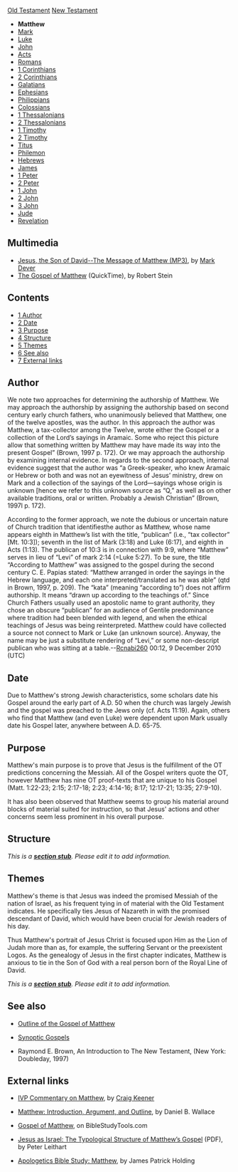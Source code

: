 [Old Testament](Old_Testament "Old Testament")
[New Testament](New_Testament "New Testament")
-   **Matthew**
-   [Mark](Gospel_of_Mark "Gospel of Mark")
-   [Luke](Gospel_of_Luke "Gospel of Luke")
-   [John](Gospel_of_John "Gospel of John")
-   [Acts](Acts_of_the_Apostles "Acts of the Apostles")
-   [Romans](Epistle_to_the_Romans "Epistle to the Romans")
-   [1 Corinthians](First_Epistle_to_the_Corinthians "First Epistle to the Corinthians")
-   [2 Corinthians](Second_Epistle_to_the_Corinthians "Second Epistle to the Corinthians")
-   [Galatians](Epistle_to_the_Galatians "Epistle to the Galatians")
-   [Ephesians](Epistle_to_the_Ephesians "Epistle to the Ephesians")
-   [Philippians](Epistle_to_the_Philippians "Epistle to the Philippians")
-   [Colossians](Epistle_to_the_Colossians "Epistle to the Colossians")
-   [1 Thessalonians](First_Epistle_to_the_Thessalonians "First Epistle to the Thessalonians")
-   [2 Thessalonians](Second_Epistle_to_the_Thessalonians "Second Epistle to the Thessalonians")
-   [1 Timothy](First_Epistle_to_Timothy "First Epistle to Timothy")
-   [2 Timothy](Second_Epistle_to_Timothy "Second Epistle to Timothy")
-   [Titus](Epistle_to_Titus "Epistle to Titus")
-   [Philemon](Epistle_to_Philemon "Epistle to Philemon")
-   [Hebrews](Epistle_to_the_Hebrews "Epistle to the Hebrews")
-   [James](Epistle_of_James "Epistle of James")
-   [1 Peter](First_Epistle_of_Peter "First Epistle of Peter")
-   [2 Peter](Second_Epistle_of_Peter "Second Epistle of Peter")
-   [1 John](First_Epistle_of_John "First Epistle of John")
-   [2 John](Second_Epistle_of_John "Second Epistle of John")
-   [3 John](Third_Epistle_of_John "Third Epistle of John")
-   [Jude](Epistle_of_Jude "Epistle of Jude")
-   [Revelation](Book_of_Revelation "Book of Revelation")

## Multimedia

-   [Jesus, the Son of David--The Message of Matthew (MP3)](http://dl.salemweb.net/?mg=2EAFC4A4-105D-441A-809B-E87593649ED0),
    by [Mark Dever](Mark_Dever "Mark Dever")
-   [The Gospel of Matthew](http://biblicaltraining.org/audio/NT501/nt_stein_08.mov)
    (QuickTime), by Robert Stein

## Contents

-   [1 Author](#Author)
-   [2 Date](#Date)
-   [3 Purpose](#Purpose)
-   [4 Structure](#Structure)
-   [5 Themes](#Themes)
-   [6 See also](#See_also)
-   [7 External links](#External_links)

## Author

We note two approaches for determining the authorship of Matthew.
We may approach the authorship by assigning the authorship based on
second century early church fathers, who unanimously believed that
Matthew, one of the twelve apostles, was the author. In this
approach the author was Matthew, a tax-collector among the Twelve,
wrote either the Gospel or a collection of the Lord’s sayings in
Aramaic. Some who reject this picture allow that something written
by Matthew may have made its way into the present Gospel” (Brown,
1997 p. 172). Or we may approach the authorship by examining
internal evidence. In regards to the second approach, internal
evidence suggest that the author was “a Greek-speaker, who knew
Aramaic or Hebrew or both and was not an eyewitness of Jesus’
ministry, drew on Mark and a collection of the sayings of the
Lord—sayings whose origin is unknown [hence we refer to this
unknown source as “Q,” as well as on other available traditions,
oral or written. Probably a Jewish Christian” (Brown, 1997l p.
172).

According to the former approach, we note the dubious or uncertain
nature of Church tradition that identifiesthe author as Matthew,
whose name appears eighth in Matthew’s list with the title,
“publican” (i.e., “tax collector” [Mt. 10:3]); seventh in the list
of Mark (3:18) and Luke (6:17), and eighth in Acts (1:13). The
publican of 10:3 is in connection with 9:9, where “Matthew” serves
in lieu of “Levi” of mark 2:14 (=Luke 5:27). To be sure, the title
“According to Matthew” was assigned to the gospel during the second
century C. E. Papias stated: “Matthew arranged in order the sayings
in the Hebrew language, and each one interpreted/translated as he
was able” (qtd in Brown, 1997, p. 209). The “kata” (meaning
“according to”) does not affirm authorship. It means “drawn up
according to the teachings of.” Since Church Fathers usually used
an apostolic name to grant authority, they chose an obscure
“publican” for an audience of Gentile predominance where tradition
had been blended with legend, and when the ethical teachings of
Jesus was being reinterpreted. Matthew could have collected a
source not connect to Mark or Luke (an unknown source). Anyway, the
name may be just a substitute rendering of “Levi,” or some
non-descript publican who was sitting at a
table.--[Rcnabi260](http://www.theopedia.com/index.php?title=User:Rcnabi260&action=edit&redlink=1 "User:Rcnabi260 (page does not exist)")
00:12, 9 December 2010 (UTC)

## Date

Due to Matthew's strong Jewish characteristics, some scholars date
his Gospel around the early part of A.D. 50 when the church was
largely Jewish and the gospel was preached to the Jews only (cf.
Acts 11:19). Again, others who find that Matthew (and even Luke)
were dependent upon Mark usually date his Gospel later, anywhere
between A.D. 65-75.

## Purpose

Matthew's main purpose is to prove that Jesus is the fulfillment of
the OT predictions concerning the Messiah. All of the Gospel
writers quote the OT, however Matthew has nine OT proof-texts that
are unique to his Gospel (Matt. 1:22-23; 2:15; 2:17-18; 2:23;
4:14-16; 8:17; 12:17-21; 13:35; 27:9-10).

It has also been observed that Matthew seems to group his material
around blocks of material suited for instruction, so that Jesus'
actions and other concerns seem less prominent in his overall
purpose.

## Structure

*This is a **[section stub](http://www.theopedia.com/Category:Theopedia_sectionstubs "Category:Theopedia sectionstubs")**. Please edit it to add information.*
## Themes

Matthew's theme is that Jesus was indeed the promised Messiah of
the nation of Israel, as his frequent tying in of material with the
Old Testament indicates. He specifically ties Jesus of Nazareth in
with the promised descendant of David, which would have been
crucial for Jewish readers of his day.

Thus Matthew's portrait of Jesus Christ is focused upon Him as the
Lion of Judah more than as, for example, the suffering Servant or
the preexistent Logos. As the genealogy of Jesus in the first
chapter indicates, Matthew is anxious to tie in the Son of God with
a real person born of the Royal Line of David.

*This is a **[section stub](http://www.theopedia.com/Category:Theopedia_sectionstubs "Category:Theopedia sectionstubs")**. Please edit it to add information.*
## See also

-   [Outline of the Gospel of Matthew](Gospel_of_Matthew/Outline "Gospel of Matthew/Outline")
-   [Synoptic Gospels](Synoptic_Gospels "Synoptic Gospels")

-   Raymond E. Brown, An Introduction to The New Testament, (New
    York: Doubleday, 1997)

## External links

-   [IVP Commentary on Matthew](http://www.biblegateway.com/resources/commentaries/index.php?action=getBookSections&cid=1&source=),
    by [Craig Keener](Craig_Keener "Craig Keener")
-   [Matthew: Introduction, Argument, and Outline](http://www.bible.org/page.asp?page_id=981),
    by Daniel B. Wallace

-   [Gospel of Matthew](http://http://www.biblestudytools.com/dictionaries/smiths-bible-dictionary/matthew-gospel-of.html),
    on BibleStudyTools.com

-   [Jesus as Israel: The Typological Structure of Matthew’s Gospel](http://www.leithart.com/pdf/jesus-as-israel-the-typological-structure-of-matthew-s-gospel.pdf)
    (PDF), by Peter Leithart
-   [Apologetics Bible Study: Matthew](http://www.tektonics.org/lp/mattstudy.html),
    by James Patrick Holding